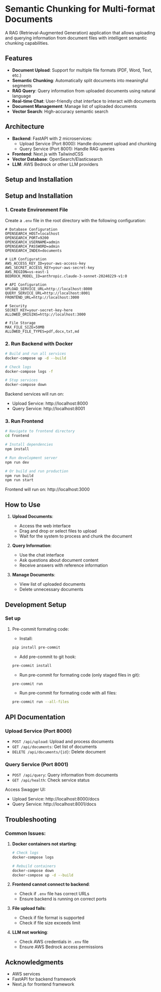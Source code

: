 # Semantic Chunking for Multi-format Documents

A RAG (Retrieval-Augmented Generation) application that allows uploading and querying information from document files with intelligent semantic chunking capabilities.

## Features

- **Document Upload**: Support for multiple file formats (PDF, Word, Text, etc.)
- **Semantic Chunking**: Automatically split documents into meaningful segments
- **RAG Query**: Query information from uploaded documents using natural language
- **Real-time Chat**: User-friendly chat interface to interact with documents
- **Document Management**: Manage list of uploaded documents
- **Vector Search**: High-accuracy semantic search

## Architecture

- **Backend**: FastAPI with 2 microservices:
  - Upload Service (Port 8000): Handle document upload and chunking
  - Query Service (Port 8001): Handle RAG queries
- **Frontend**: Next.js with TailwindCSS
- **Vector Database**: OpenSearch/Elasticsearch
- **LLM**: AWS Bedrock or other LLM providers

## Setup and Installation

## Setup and Installation

### 1. Create Environment File

Create a `.env` file in the root directory with the following configuration:

```env
# Database Configuration
OPENSEARCH_HOST=localhost
OPENSEARCH_PORT=9200
OPENSEARCH_USERNAME=admin
OPENSEARCH_PASSWORD=admin
OPENSEARCH_INDEX=documents

# LLM Configuration
AWS_ACCESS_KEY_ID=your-aws-access-key
AWS_SECRET_ACCESS_KEY=your-aws-secret-key
AWS_REGION=us-east-1
BEDROCK_MODEL_ID=anthropic.claude-3-sonnet-20240229-v1:0

# API Configuration
UPLOAD_SERVICE_URL=http://localhost:8000
QUERY_SERVICE_URL=http://localhost:8001
FRONTEND_URL=http://localhost:3000

# Security
SECRET_KEY=your-secret-key-here
ALLOWED_ORIGINS=http://localhost:3000

# File Storage
MAX_FILE_SIZE=50MB
ALLOWED_FILE_TYPES=pdf,docx,txt,md
```

### 2. Run Backend with Docker

```bash
# Build and run all services
docker-compose up -d --build

# Check logs
docker-compose logs -f

# Stop services
docker-compose down
```

Backend services will run on:

- Upload Service: http://localhost:8000
- Query Service: http://localhost:8001

### 3. Run Frontend

```bash
# Navigate to frontend directory
cd frontend

# Install dependencies
npm install

# Run development server
npm run dev

# Or build and run production
npm run build
npm run start
```

Frontend will run on: http://localhost:3000

## How to Use

1. **Upload Documents**:

   - Access the web interface
   - Drag and drop or select files to upload
   - Wait for the system to process and chunk the document

2. **Query Information**:

   - Use the chat interface
   - Ask questions about document content
   - Receive answers with reference information

3. **Manage Documents**:
   - View list of uploaded documents
   - Delete unnecessary documents

## Development Setup

### Set up

1. Pre-commit formating code:

   - Install:

   ```bash
   pip install pre-commit
   ```

   - Add pre-commit to git hook:

   ```bash
   pre-commit install
   ```

   - Run pre-commit for formating code (only staged files in git):

   ```bash
   pre-commit run
   ```

   - Run pre-commit for formating code with all files:

   ```bash
   pre-commit run --all-files
   ```

## API Documentation

### Upload Service (Port 8000)

- `POST /api/upload`: Upload and process documents
- `GET /api/documents`: Get list of documents
- `DELETE /api/documents/{id}`: Delete document

### Query Service (Port 8001)

- `POST /api/query`: Query information from documents
- `GET /api/health`: Check service status

Access Swagger UI:

- Upload Service: http://localhost:8000/docs
- Query Service: http://localhost:8001/docs

## Troubleshooting

### Common Issues:

1. **Docker containers not starting**:

   ```bash
   # Check logs
   docker-compose logs

   # Rebuild containers
   docker-compose down
   docker-compose up -d --build
   ```

2. **Frontend cannot connect to backend**:

   - Check if `.env` file has correct URLs
   - Ensure backend is running on correct ports

3. **File upload fails**:

   - Check if file format is supported
   - Check if file size exceeds limit

4. **LLM not working**:
   - Check AWS credentials in `.env` file
   - Ensure AWS Bedrock access permissions

## Acknowledgments

- AWS services
- FastAPI for backend framework
- Next.js for frontend framework
